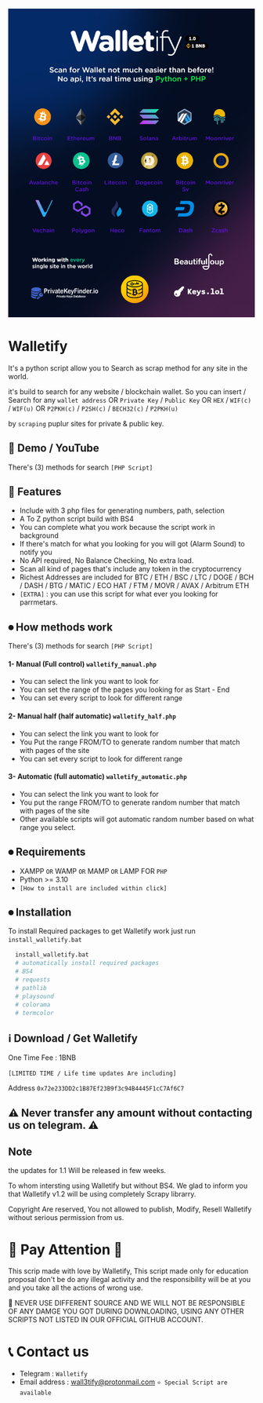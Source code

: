
![App Screenshot](https://github.com/Walletify/Walletify/blob/main/walletify_screenshot.png?raw=true)

# Walletify

It's a python script allow you to Search as scrap method for any site in the world.

it's build to search for any website / blockchain wallet. So you can insert / Search for any `wallet address` OR `Private Key` / `Public Key` OR `HEX` / `WIF(c)` / `WIF(u)` OR `P2PKH(c)` / `P2SH(c)` / `BECH32(c)` / `P2PKH(u)` 

by `scraping` puplur sites for private & public key.


## 🌟 Demo / YouTube
There's (3) methods for search `[PHP Script]`

## 🌟 Features
 
- Include with 3 php files for generating numbers, path, selection
- A To Z python script build with BS4
- You can complete what you work because the script work in background
- If there's match for what you looking for you will got (Alarm Sound) to notify you
- No API required, No Balance Checking, No extra load.
- Scan all kind of pages that's include any token in the cryptocurrency
- Richest Addresses are included for BTC / ETH / BSC / LTC / DOGE / BCH / DASH / BTG / MATIC / ECO HAT / FTM / MOVR / AVAX / Arbitrum ETH
- `[EXTRA]` : you can use this script for what ever you looking for parrmetars.





## ⏺ How methods work
There's (3) methods for search `[PHP Script]`

#### 1- Manual (Full control) `walletify_manual.php`

- You can select the link you want to look for
- You can set the range of the pages you looking for as Start - End
- You can set every script to look for different range

#### 2- Manual half (half automatic) `walletify_half.php`

- You can select the link you want to look for
- You Put the range FROM/TO to generate random number that match with pages of the site
- You can set every script to look for different range

#### 3- Automatic (full automatic) `walletify_automatic.php`

- You can select the link you want to look for 
- You put the range FROM/TO to generate random number that match with pages of the site
- Other available scripts will got automatic random number based on what range you select.


## ⏺ Requirements 
- XAMPP `OR` WAMP `OR` MAMP `OR` LAMP FOR `PHP`
- Python >= 3.10
- `[How to install are included within click]`


 
## ⏺ Installation

To install Required packages to get Walletify work just run `install_walletify.bat`

```bash
  install_walletify.bat
  # automatically install required packages
  # BS4
  # requests
  # pathlib
  # playsound
  # colorama
  # termcolor
```

## ℹ Download / Get Walletify
One Time Fee : 1BNB

 `[LIMITED TIME / Life time updates Are including] `

Address `0x72e233DD2c1B87Ef23B9f3c94B4445F1cC7Af6C7`

## ⚠ Never transfer any amount without contacting us on telegram. ⚠


## Note 
the updates for 1.1 Will be released in few weeks.

To whom intersting using Walletify but without BS4. We glad to inform you that  Walletify v1.2 will be using completely Scrapy librarry.

Copyright Are reserved, You not allowed to publish, Modify, Resell Walletify without serious permission from us.


# 🔴 Pay Attention  🔴
This scrip made with love by Walletify, This script made only for education proposal don't be do any illegal activity and the responsibility will be at you and you take all the actions of wrong use. 

🔴 NEVER USE DIFFERENT SOURCE AND WE WILL NOT BE RESPONSIBLE OF ANY DAMGE YOU GOT DURING DOWNLOADING, USING ANY OTHER SCRIPTS NOT LISTED IN OUR OFFICIAL GITHUB ACCOUNT.


# 📞 Contact us
- Telegram : `Walletify`
- Email address : wall3tify@protonmail.com
`⭐ Special Script are available`
